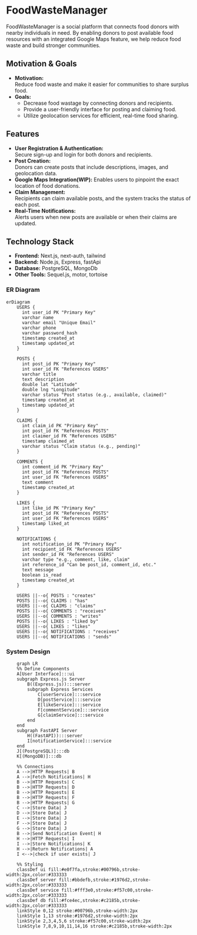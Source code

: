  # FoodWasteManager

FoodWasteManager is a social platform that connects food donors with nearby individuals in need. By enabling donors to post available food resources with an integrated Google Maps feature, we help reduce food waste and build stronger communities.

## Motivation & Goals

- **Motivation:**  
  Reduce food waste and make it easier for communities to share surplus food.
- **Goals:**  
  - Decrease food wastage by connecting donors and recipients.
  - Provide a user-friendly interface for posting and claiming food.
  - Utilize geolocation services for efficient, real-time food sharing.

## Features

- **User Registration & Authentication:**  
  Secure sign-up and login for both donors and recipients.
- **Post Creation:**  
  Donors can create posts that include descriptions, images, and geolocation data.
- **Google Maps Integration(WIP):** 
  Enables users to pinpoint the exact location of food donations.
- **Claim Management:**  
  Recipients can claim available posts, and the system tracks the status of each post.
- **Real-Time Notifications:**  
  Alerts users when new posts are available or when their claims are updated.

## Technology Stack

- **Frontend:**  Next.js, next-auth, tailwind
- **Backend:**  Node.js, Express, fastApi
- **Database:**  PostgreSQL, MongoDb
- **Other Tools:**  Sequel.js, motor, tortoise 

### ER Diagram

```mermaid
erDiagram
    USERS {
      int user_id PK "Primary Key"
      varchar name
      varchar email "Unique Email"
      varchar phone
      varchar password_hash
      timestamp created_at
      timestamp updated_at
    }
    
    POSTS {
      int post_id PK "Primary Key"
      int user_id FK "References USERS"
      varchar title
      text description
      double lat "Latitude"
      double lng "Longitude"
      varchar status "Post status (e.g., available, claimed)"
      timestamp created_at
      timestamp updated_at
    }
    
    CLAIMS {
      int claim_id PK "Primary Key"
      int post_id FK "References POSTS"
      int claimer_id FK "References USERS"
      timestamp claimed_at
      varchar status "Claim status (e.g., pending)"
    }
    
    COMMENTS {
      int comment_id PK "Primary Key"
      int post_id FK "References POSTS"
      int user_id FK "References USERS"
      text comment
      timestamp created_at
    }

    LIKES {
      int like_id PK "Primary Key"
      int post_id FK "References POSTS"
      int user_id FK "References USERS"
      timestamp liked_at
    }

    NOTIFICATIONS {
      int notification_id PK "Primary Key"
      int recipient_id FK "References USERS"
      int sender_id FK "References USERS"
      varchar type "e.g., comment, like, claim"
      int reference_id "Can be post_id, comment_id, etc."
      text message
      boolean is_read
      timestamp created_at
    }

    USERS ||--o{ POSTS : "creates"
    POSTS ||--o{ CLAIMS : "has"
    USERS ||--o{ CLAIMS : "claims"
    POSTS ||--o{ COMMENTS : "receives"
    USERS ||--o{ COMMENTS : "writes"
    POSTS ||--o{ LIKES : "liked by"
    USERS ||--o{ LIKES : "likes"
    USERS ||--o{ NOTIFICATIONS : "receives"
    USERS ||--o{ NOTIFICATIONS : "sends"
```


### System Design 

```mermaid
    graph LR
    %% Define Components
    A[User Interface]:::ui
    subgraph Express.js Server
        B((Express.js)):::server
        subgraph Express Services
            C[userService]:::service
            D[postService]:::service
            E[likeService]:::service
            F[commentService]:::service
            G[claimService]:::service
        end
    end
    subgraph FastAPI Server
        H((FastAPI)):::server
        I[notificationService]:::service
    end
    J[(PostgreSQL)]:::db
    K[(MongoDB)]:::db

    %% Connections
    A -->|HTTP Requests| B
    A -->|Fetch Notifications| H
    B -->|HTTP Requests| C
    B -->|HTTP Requests| D
    B -->|HTTP Requests| E
    B -->|HTTP Requests| F
    B -->|HTTP Requests| G
    C -->|Store Data| J
    D -->|Store Data| J
    E -->|Store Data| J
    F -->|Store Data| J
    G -->|Store Data| J
    B -->|Send Notification Event| H
    H -->|HTTP Requests| I
    I -->|Store Notifications| K
    H -->|Return Notifications| A
    I <-->|check if user exists| J  

    %% Styling
    classDef ui fill:#e0f7fa,stroke:#00796b,stroke-width:2px,color:#333333
    classDef server fill:#bbdefb,stroke:#1976d2,stroke-width:2px,color:#333333
    classDef service fill:#fff3e0,stroke:#f57c00,stroke-width:2px,color:#333333
    classDef db fill:#fce4ec,stroke:#c2185b,stroke-width:2px,color:#333333
    linkStyle 0,12 stroke:#00796b,stroke-width:2px
    linkStyle 1,13 stroke:#1976d2,stroke-width:2px
    linkStyle 2,3,4,5,6 stroke:#f57c00,stroke-width:2px
    linkStyle 7,8,9,10,11,14,16 stroke:#c2185b,stroke-width:2px


```
